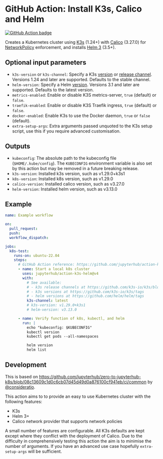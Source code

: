 # GitHub Action: Install K3s, Calico and Helm

[![GitHub Action badge](https://github.com/jupyterhub/action-k3s-helm/workflows/Test/badge.svg)](https://github.com/jupyterhub/action-k3s-helm/actions)

Creates a Kubernetes cluster using [K3s](https://k3s.io/) (1.24+) with
[Calico](https://www.projectcalico.org/) (3.27.0) for
[NetworkPolicy](https://kubernetes.io/docs/concepts/services-networking/network-policies/)
enforcement, and installs [Helm 3](https://helm.sh/) (3.5+).

## Optional input parameters

- `k3s-version` or `k3s-channel`: Specify a K3s [version](https://github.com/rancher/k3s/releases) or [release channel](https://update.k3s.io/v1-release/channels). Versions 1.24 and later are supported. Defaults to the stable channel.
- `helm-version`: Specify a Helm [version](https://github.com/helm/helm/releases). Versions 3.1 and later are supported. Defaults to the latest version.
- `metrics-enabled`: Enable or disable K3S metrics-server, `true` (default) or `false`.
- `traefik-enabled`: Enable or disable K3S Traefik ingress, `true` (default) or `false`.
- `docker-enabled`: Enable K3s to use the Docker daemon, `true` or `false` (default).
- `extra-setup-args`: Extra arguments passed unquoted to the K3s setup script, use this if you require advanced customisation.

## Outputs

- `kubeconfig`: The absolute path to the kubeconfig file (`$HOME/.kube/config`).
  The `KUBECONFIG` environment variable is also set by this action but may be removed in a future breaking release.
- `k3s-version`: Installed k3s version, such as v1.29.0+k3s1
- `k8s-version`: Installed k8s version, such as v1.29.0
- `calico-version`: Installed calico version, such as v3.27.0
- `helm-version`: Installed helm version, such as v3.13.0

## Example

```yaml
name: Example workflow

on:
  pull_request:
  push:
  workflow_dispatch:

jobs:
  k8s-test:
    runs-on: ubuntu-22.04
    steps:
      # GitHub Action reference: https://github.com/jupyterhub/action-k3s-helm
      - name: Start a local k8s cluster
        uses: jupyterhub/action-k3s-helm@v4
        with:
          # See available:
          # - k3s release channels at https://github.com/k3s-io/k3s/blob/HEAD/channel.yaml
          # - k3s versions at https://github.com/k3s-io/k3s/tags
          # - helm versions at https://github.com/helm/helm/tags
          k3s-channel: latest
          # k3s-version: v1.29.0+k3s1
          # helm-version: v3.13.0

      - name: Verify function of k8s, kubectl, and helm
        run: |
          echo "kubeconfig: $KUBECONFIG"
          kubectl version
          kubectl get pods --all-namespaces

          helm version
          helm list
```

## Development

This is based on https://github.com/jupyterhub/zero-to-jupyterhub-k8s/blob/08c13609c1d0c6cb07d45d49d0a876100cf941eb/ci/common by [@consideratio](https://github.com/consideratio).

This action aims to to provide an easy to use Kubernetes cluster with the following features:

- K3s
- Helm 3+
- Calico network provider that supports network policies

A small number of features are configurable.
All K3s defaults are kept except where they conflict with the deployment of Calico.
Due to the difficulty in comprehensively testing this action the aim is to minimise the number of arguments.
If you have an advanced use case hopefully `extra-setup-args` will be sufficient.
